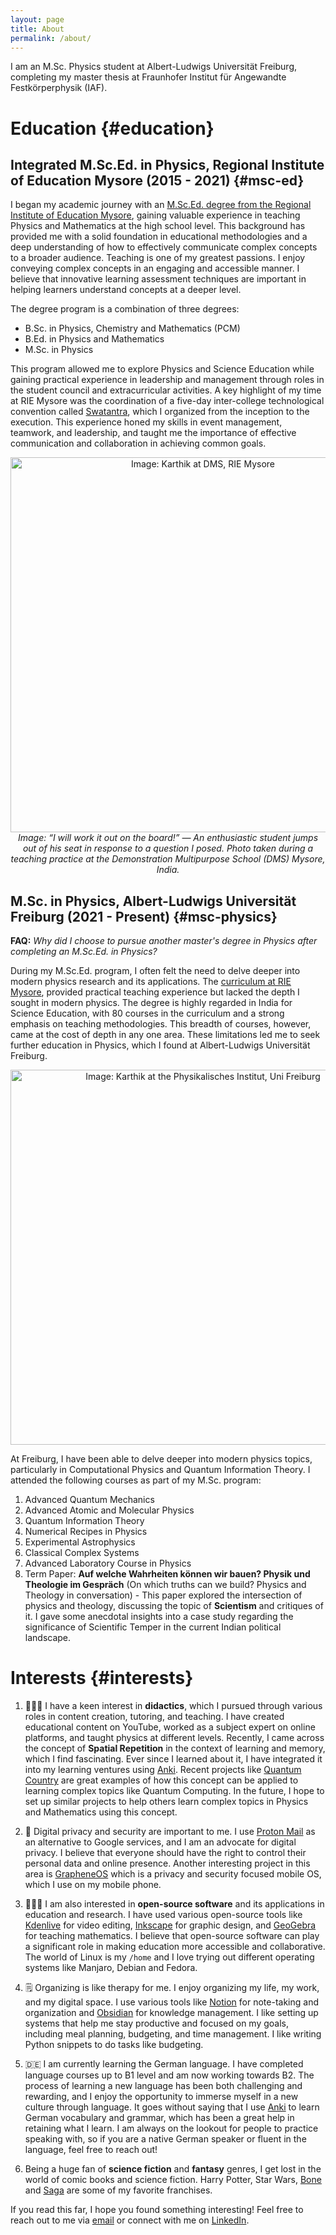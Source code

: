 ```yaml
---
layout: page
title: About
permalink: /about/
---
```


I am an M.Sc. Physics student at Albert-Ludwigs Universität Freiburg, completing my master thesis at Fraunhofer Institut für Angewandte Festkörperphysik (IAF). 
​
# Education {#education}

## Integrated M.Sc.Ed. in Physics, Regional Institute of Education Mysore (2015 - 2021) {#msc-ed}

I began my academic journey with an [M.Sc.Ed. degree from the Regional Institute of Education Mysore](https://drive.proton.me/urls/GM5V9RQQ3G#ENDsGft5Pnja), gaining valuable experience in teaching Physics and Mathematics at the high school level. This background has provided me with a solid foundation in educational methodologies and a deep understanding of how to effectively communicate complex concepts to a broader audience. Teaching is one of my greatest passions. I enjoy conveying complex concepts in an engaging and accessible manner. I believe that innovative learning assessment techniques are important in helping learners understand concepts at a deeper level.

The degree program is a combination of three degrees:
- B.Sc. in Physics, Chemistry and Mathematics (PCM)
- B.Ed. in Physics and Mathematics
- M.Sc. in Physics

This program allowed me to explore Physics and Science Education while gaining practical experience in leadership and management through roles in the student council and extracurricular activities. A key highlight of my time at RIE Mysore was the coordination of a five-day inter-college technological convention called [Swatantra](/teach.md/#swatantra), which I organized from the inception to the execution. This experience honed my skills in event management, teamwork, and leadership, and taught me the importance of effective communication and collaboration in achieving common goals.

<p align="center">
    <img src="{{ site.baseurl }}/assets/images/DMS.png" alt="Image: Karthik at DMS, RIE Mysore" style="width:600px;">
    <br><em>Image: “I will work it out on the board!” — An enthusiastic student jumps out of his seat in response to a question I posed. Photo taken during a teaching practice at the Demonstration Multipurpose School (DMS) Mysore, India. </em>
</p>

## M.Sc. in Physics, Albert-Ludwigs Universität Freiburg (2021 - Present) {#msc-physics}

**FAQ:** *Why did I choose to pursue another master's degree in Physics after completing an M.Sc.Ed. in Physics?*

During my M.Sc.Ed. program, I often felt the need to delve deeper into modern physics research and its applications. The [curriculum at RIE Mysore](https://drive.proton.me/urls/GM5V9RQQ3G#ENDsGft5Pnja), provided practical teaching experience but lacked the depth I sought in modern physics. The degree is highly regarded in India for Science Education, with 80 courses in the curriculum and a strong emphasis on teaching methodologies. This breadth of courses, however, came at the cost of depth in any one area. These limitations led me to seek further education in Physics, which I found at Albert-Ludwigs Universität Freiburg.

<p align="center">
    <img src="{{ site.baseurl }}/assets/images/kj-uni-freiburg.jpg" alt="Image: Karthik at the Physikalisches Institut, Uni Freiburg" style="width:600px;">
</p>

At Freiburg, I have been able to delve deeper into modern physics topics, particularly in Computational Physics and Quantum Information Theory. I attended the following courses as part of my M.Sc. program:
1. Advanced Quantum Mechanics
2. Advanced Atomic and Molecular Physics
3. Quantum Information Theory
4. Numerical Recipes in Physics
5. Experimental Astrophysics
6. Classical Complex Systems
7. Advanced Laboratory Course in Physics
8. Term Paper: **Auf welche Wahrheiten können wir bauen? Physik und Theologie im Gespräch** (On which truths can we build? Physics and Theology in conversation) - This paper explored the intersection of physics and theology, discussing the topic of **Scientism** and critiques of it. I gave some anecdotal insights into a case study regarding the significance of Scientific Temper in the current Indian political landscape.

# Interests {#interests}

1. 👨🏾‍🏫 I have a keen interest in **didactics**, which I pursued through various roles in content creation, tutoring, and teaching. I have created educational content on YouTube, worked as a subject expert on online platforms, and taught physics at different levels. Recently, I came across the concept of **Spatial Repetition** in the context of learning and memory, which I find fascinating. Ever since I learned about it, I have integrated it into my learning ventures using [Anki](https://apps.ankiweb.net/). Recent projects like [Quantum Country](https://quantum.country/) are great examples of how this concept can be applied to learning complex topics like Quantum Computing. In the future, I hope to set up similar projects to help others learn complex topics in Physics and Mathematics using this concept.

2. 🔐 Digital privacy and security are important to me. I use [Proton Mail](https://proton.me/) as an alternative to Google services, and I am an advocate for digital privacy. I believe that everyone should have the right to control their personal data and online presence. Another interesting project in this area is [GrapheneOS](https://grapheneos.org/) which is a privacy and security focused mobile OS, which I use on my mobile phone.

3. 👨🏾‍💻 I am also interested in **open-source software** and its applications in education and research. I have used various open-source tools like [Kdenlive](https://kdenlive.org/) for video editing, [Inkscape](https://inkscape.org/) for graphic design, and [GeoGebra](https://www.geogebra.org/) for teaching mathematics. I believe that open-source software can play a significant role in making education more accessible and collaborative. The world of Linux is my `/home` and I love trying out different operating systems like Manjaro, Debian and Fedora.

4. 🗒️ Organizing is like therapy for me. I enjoy organizing my life, my work, and my digital space. I use various tools like [Notion](https://www.notion.so/) for note-taking and organization and [Obsidian](https://obsidian.md/) for knowledge management. I like setting up systems that help me stay productive and focused on my goals, including meal planning, budgeting, and time management. I like writing Python snippets to do tasks like budgeting. 

5. 🇩🇪 I am currently learning the German language. I have completed language courses up to B1 level and am now working towards B2. The process of learning a new language has been both challenging and rewarding, and I enjoy the opportunity to immerse myself in a new culture through language. It goes without saying that I use [Anki](https://apps.ankiweb.net/) to learn German vocabulary and grammar, which has been a great help in retaining what I learn. I am always on the lookout for people to practice speaking with, so if you are a native German speaker or fluent in the language, feel free to reach out!

42. Being a huge fan of **science fiction** and **fantasy** genres, I get lost in the world of comic books and science fiction. Harry Potter, Star Wars, [Bone](https://en.wikipedia.org/wiki/Bone_(comics)) and [Saga](https://en.wikipedia.org/wiki/Saga_(comics)) are some of my favorite franchises. 

If you read this far, I hope you found something interesting! Feel free to reach out to me via [email](mailto:hi@karthikjayd.com) or connect with me on [LinkedIn](https://www.linkedin.com/in/karthikjayd/).
